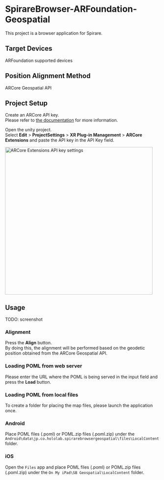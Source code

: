 # SpirareBrowser-ARFoundation-Geospatial

This project is a browser application for Spirare.

## Target Devices

ARFoundation supported devices

## Position Alignment Method

ARCore Geospatial API

## Project Setup

Create an ARCore API key.  
Please refer to [the documentation](https://developers.google.com/ar/develop/unity-arf/geospatial/enable-android#api_key_authorization) for more information.

Open the unity project.  
Select **Edit** > **ProjectSettings** > **XR Plug-in Management** > **ARCore Extensions** and paste the API key in the API Key field.

<img width="480" alt="ARCore Extensions API key settings" src="https://user-images.githubusercontent.com/4415085/223650258-8157f411-1624-459c-976b-58edb4504569.png">

## Usage

TODO: screenshot

### Alignment

Press the **Align** button.  
By doing this, the alignment will be performed based on the geodetic position obtained from the ARCore Geospatial API.

### Loading POML from web server
Please enter the URL where the POML is being served in the input field and press the **Load** button.

### Loading POML from local files
 
To create a folder for placing the map files, please launch the application once.  

### Android
Place POML files (.poml) or POML.zip files (.poml.zip) under the `Android\data\jp.co.hololab.spirarebrowsergeospatial\files\LocalContent` folder.

### iOS
Open the `Files` app and place POML files (.poml) or POML.zip files (.poml.zip) under the `On My iPad\SB Geospatial\LocalContent` folder.